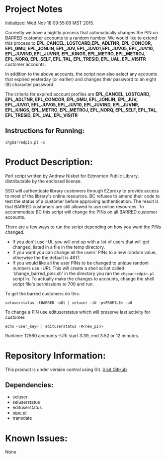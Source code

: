 # Project Notes

Initialized: Wed Nov 18 09:55:09 MST 2015.

Currently we have a nightly process that automatically changes the PIN on BARRED customer accounts to a random number. We would like to extend this process to **EPL_CANCEL, LOSTCARD,EPL_ADLTNR, EPL_CONCOR, EPL_GMU, EPL_JONLIN, EPL_JUV, EPL_JUV01,EPL_JUV05, EPL_JUV10, EPL_JUVIND, EPL_JUVNR, EPL_KINGS, EPL_METRO, EPL_METROJ, EPL_NORQ, EPL_SELF, EPL_TAL, EPL_TRESID, EPL_UAL, EPL_VISITR** customer accounts.

In addition to the above accounts, the script now also select any accounts that expired yesterday (or earlier) and changes their password to an eight (8) character password.

The criteria for expired account profiles are **EPL_CANCEL, LOSTCARD, EPL_ADLTNR, EPL_CONCOR, EPL_GMU, EPL_JONLIN, EPL_JUV, EPL_JUV01, EPL_JUV05, EPL_JUV10, EPL_JUVIND, EPL_JUVNR, EPL_KINGS, EPL_METRO, EPL_METROJ, EPL_NORQ, EPL_SELF, EPL_TAL, EPL_TRESID, EPL_UAL, EPL_VISITR**

## Instructions for Running:
```
chgbarredpin.pl -x
```

# Product Description:

Perl script written by Andrew Nisbet for Edmonton Public Library, distributable by the enclosed license.

SSO will authenticate library customers through EZproxy to provide access to most of the library's online resources. BC refuses to amend their code to test the status of a customer before approving authentication. The result is that BARRED customers are still allowed to use online resources. To accommodate BC  this script will change the PINs on all BARRED customer accounts.

There are a few ways to run the script depending on how you want the PINs changed. 
* If you don't use -Ut, you will end up with a list of users that will get changed, listed in a file in the temp directory.
* If you want you can change all the users' PINs to a new random value, otherwise the the default is 4617.
* If you would like all the user PINs to be changed to unique random numbers use -URt. This will create a shell script called 'change_barred_pins.sh' in the directory you ran the <code>chgbarredpin.pl</code> script in. To actually make the changes to accounts, change the shell script file's permissions to 700 and run.

To get the barred customers do this:
```
seluserstatus -tBARRED -oUt | seluser -iU -p<PROFILE> -oU
```
To change a PIN use edituserstatus which will preserve last activity for customer.
```
echo <user_key> | edituserstatus -R<new_pin>
```

Runtime:
12560 accounts -URt start 3:39, end 3:52 or 12 minutes.

# Repository Information:

This product is under version control using Git.
[Visit GitHub](https://github.com/Edmonton-Public-Library)

## Dependencies:

* seluser
* seluserstatus
* edituserstatus
* [pipe.pl](https://github.com/anisbet/pipe)
* transdate


# Known Issues:

None
